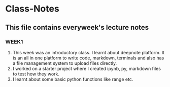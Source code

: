 # Class-Notes
## This file contains everyweek's lecture notes


### WEEK1

1. This week was an introductory class. I learnt about deepnote platform. It is an all in one platform to write code, markdown, terminals and also has a file management system to upload files directly. 
2. I worked on a starter project where I created ipynb, py, markdown files to test how they work.
3. I learnt about some basic python functions like range etc. 

                                                     
                                                                        

